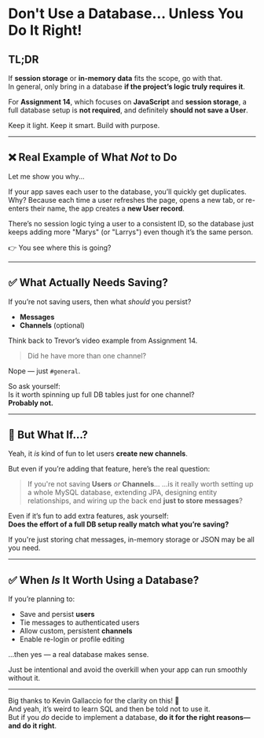# Don't Use a Database… Unless You Do It Right! 

## TL;DR

If **session storage** or **in-memory data** fits the scope, go with that.  
In general, only bring in a database **if the project’s logic truly requires it**.

For **Assignment 14**, which focuses on **JavaScript** and **session storage**, a full database setup is **not required**, and definitely **should not save a User**.

Keep it light. Keep it smart. Build with purpose. 

---

## ❌ Real Example of What *Not* to Do

Let me show you why...

If your app saves each user to the database, you’ll quickly get duplicates.  
Why? Because each time a user refreshes the page, opens a new tab, or re-enters their name, the app creates a **new User record**.

There’s no session logic tying a user to a consistent ID, so the database just keeps adding more "Marys" (or "Larrys") even though it’s the same person.

👉 You see where this is going?

---

## ✅ What Actually Needs Saving?

If you’re not saving users, then what *should* you persist?

* **Messages**  
* **Channels** (optional)

Think back to Trevor’s video example from Assignment 14.

> Did he have more than one channel?

Nope — just `#general`.

So ask yourself:  
Is it worth spinning up full DB tables just for one channel?  
**Probably not.**

---

## 💭 But What If...?

Yeah, it *is* kind of fun to let users **create new channels**.

But even if you’re adding that feature, here’s the real question:

> If you're not saving **Users** *or* **Channels**...
> ...is it really worth setting up a whole MySQL database, extending JPA, designing entity relationships, and wiring up the back end **just to store messages**?

Even if it’s fun to add extra features, ask yourself:  
**Does the effort of a full DB setup really match what you’re saving?**

If you're just storing chat messages, in-memory storage or JSON may be all you need.

---

## ✅ When *Is* It Worth Using a Database?

If you’re planning to:

- Save and persist **users**
- Tie messages to authenticated users
- Allow custom, persistent **channels**
- Enable re-login or profile editing

…then yes — a real database makes sense.

Just be intentional and avoid the overkill when your app can run smoothly without it.

---

Big thanks to Kevin Gallaccio for the clarity on this! 🙌  
And yeah, it’s weird to learn SQL and then be told not to use it.  
But if you *do* decide to implement a database, **do it for the right reasons—and do it right**.

